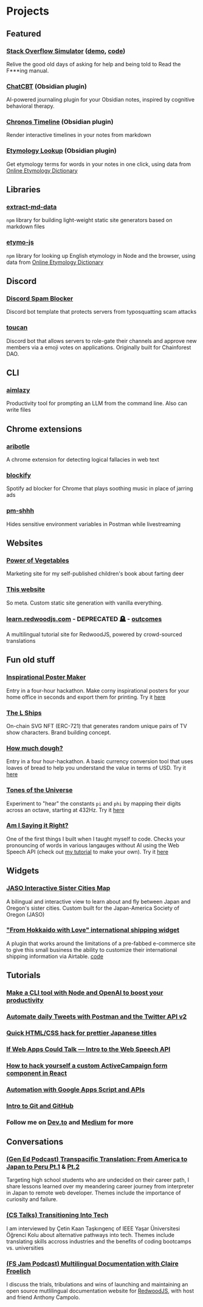 # Projects

## Featured

### [Stack Overflow Simulator](https://sosimulator.xyz/) ([demo](https://x.com/clairefroe/status/1831773905343938889), [code](https://github.com/clairefro/sos-client))
Relive the good old days of asking for help and being told to Read the F***ing manual. 

### [ChatCBT](https://github.com/clairefro/obsidian-chat-cbt-plugin) (Obsidian plugin)

AI-powered journaling plugin for your Obsidian notes, inspired by cognitive behavioral therapy.

### [Chronos Timeline](https://github.com/clairefro/obsidian-plugin-chronos) (Obsidian plugin)

Render interactive timelines in your notes from markdown

### [Etymology Lookup](https://github.com/clairefro/obsidian-plugin-etymology-lookup) (Obsidian plugin)

Get etymology terms for words in your notes in one click, using data from [Online Etymology Dictionary](https://www.etymonline.com/)

## Libraries
### [extract-md-data](https://www.npmjs.com/package/extract-md-data)

`npm` library for building light-weight static site generators based on markdown files

### [etymo-js](https://www.npmjs.com/package/etymo-js)

`npm` library for looking up English etymology in Node and the browser, using data from [Online Etymology Dictionary](https://www.etymonline.com/)

## Discord 

### [Discord Spam Blocker](https://github.com/clairefro/discord-spam-blocker)

Discord bot template that protects servers from typosquatting scam attacks

### [toucan](https://github.com/clairefro/toucan)

Discord bot that allows servers to role-gate their channels and approve new members via a emoji votes on applications. Originally built for Chainforest DAO.

## CLI

### [aimlazy](https://github.com/clairefro/aimlazy-demo)

Productivity tool for prompting an LLM from the command line. Also can write files


## Chrome extensions

### [aribotle](https://github.com/clairefro/aribotle)

A chrome extension for detecting logical fallacies in web text

### [blockify](https://github.com/clairefro/blockify)

Spotify ad blocker for Chrome that plays soothing music in place of jarring ads

### [pm-shhh](https://github.com/clairefro/pm-shhh)

Hides sensitive environment variables in Postman while livestreaming

## Websites

### [Power of Vegetables](https://www.power-of-vegetables.com/)

Marketing site for my self-published children's book about farting deer

### [This website](https://github.com/clairefro/website)

So meta. Custom static site generation with vanilla everything.

### [learn.redwoodjs.com](https://github.com/redwoodjs/learn.redwoodjs.com) - DEPRECATED 🪦 - [outcomes](https://community.redwoodjs.com/t/announcement-ending-the-tutorial-translation-project-for-now/2931)

A multilingual tutorial site for RedwoodJS, powered by crowd-sourced translations

## Fun old stuff

### [Inspirational Poster Maker](https://github.com/clairefro/inspiration-poster-maker)

Entry in a four-hour hackathon. Make corny inspirational posters for your home office in seconds and export them for printing. Try it [here](https://clairefro.github.io/inspiration-poster-maker/)

### [The L Ships](https://github.com/clairefro/thelships)

On-chain SVG NFT (ERC-721) that generates random unique pairs of TV show characters. Brand building concept. 

### [How much dough?](https://github.com/clairefro/how-much-dough)

Entry in a four hour-hackathon. A basic currency conversion tool that uses loaves of bread to help you understand the value in terms of USD. Try it [here](https://clairefro.github.io/how-much-dough/)

### [Tones of the Universe](https://github.com/clairefro/tone-test)

Experiment to "hear" the constants `pi` and `phi` by mapping their digits across an octave, starting at 432Hz. Try it [here](https://clairefro.github.io/tone-test/)

### [Am I Saying it Right?](https://clairefro.github.io/am-i-saying-it-right/)

One of the first things I built when I taught myself to code. Checks your pronouncing of words in various langauges without AI using the Web Speech API (check out [my tutorial](https://levelup.gitconnected.com/if-web-apps-could-talk-intro-to-the-web-speech-api-c9f7e0e83aff?gi=c885a4f82128) to make your own). Try it [here](https://clairefro.github.io/am-i-saying-it-right/)

## Widgets

### [JASO Interactive Sister Cities Map](https://jaso.org/sister-cities/)

A bilingual and interactive view to learn about and fly between Japan and Oregon's sister cities. Custom built for the Japan-America Society of Oregon (JASO)

### ["From Hokkaido with Love" international shipping widget](https://www.from-hokkaido-with-love.com/fhwl-shipping-guide.html)

A plugin that works around the limitations of a pre-fabbed e-commerce site to give this small business the ability to customize their international shipping information via Airtable. [code](https://github.com/clairefro/fhwl-shipping-info)

## Tutorials

### [Make a CLI tool with Node and OpenAI to boost your productivity](https://www.youtube.com/watch?v=nUnKos5xzOM)

### [Automate daily Tweets with Postman and the Twitter API v2](https://dev.to/clairefro/automate-daily-tweets-with-postman-and-the-twitter-api-v2-4gg9)

### [Quick HTML/CSS hack for prettier Japanese titles](https://medium.com/@clairefroelich/quick-html-css-hack-for-prettier-japanese-titles-fb4ce3d41309)

### [If Web Apps Could Talk — Intro to the Web Speech API](https://levelup.gitconnected.com/if-web-apps-could-talk-intro-to-the-web-speech-api-c9f7e0e83aff)

### [How to hack yourself a custom ActiveCampaign form component in React](https://medium.com/le-wagon/how-to-hack-yourself-a-custom-activecampaign-form-component-in-react-73e4624dfbff)

### [Automation with Google Apps Script and APIs](https://www.youtube.com/watch?v=2RJeinkiGKU)

### [Intro to Git and GitHub](https://www.youtube.com/watch?v=JD1RRPVb-C8)

### Follow me on [Dev.to](https://dev.to/clairefro) and [Medium](https://medium.com/@clairefroelich) for more

## Conversations

### [(Gen Ed Podcast) Transpacific Translation: From America to Japan to Peru Pt.1](https://open.spotify.com/episode/1nJAbfkejk3Q3omf29UqVt) & [Pt.2](https://open.spotify.com/episode/2rvmUgboc9JRVin5uTxmuo)

Targeting high school students who are undecided on their career path, I share lessons learned over my meandering career journey from interpreter in Japan to remote web developer. Themes include the importance of curiosity and failure.

### [(CS Talks) Transitioning Into Tech](https://youtu.be/pF1HKE4ZoOk)

I am interviewed by Çetin Kaan Taşkıngenç of IEEE Yaşar Üniversitesi Öğrenci Kolu about alternative pathways into tech. Themes include translating skills accross industries and the benefits of coding bootcamps vs. universities

### [(FS Jam Podcast) Multilingual Documentation with Claire Froelich](https://fsjam.org/episodes/episode-26-multilingual-documentation-with-claire-froelich)

I discuss the trials, tribulations and wins of launching and maintaining an open source mutlilingual documentation website for [RedwoodJS](https://redwoodjs.com/), with host and friend Anthony Campolo.
